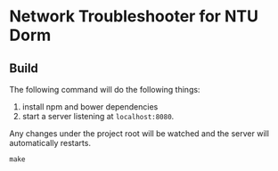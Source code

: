 # Network Troubleshooter for NTU Dorm

## Build

The following command will do the following things: 

1. install npm and bower dependencies
2. start a server listening at `localhost:8080`.

Any changes under the project root will be watched and the server will automatically restarts.

```
make
```

